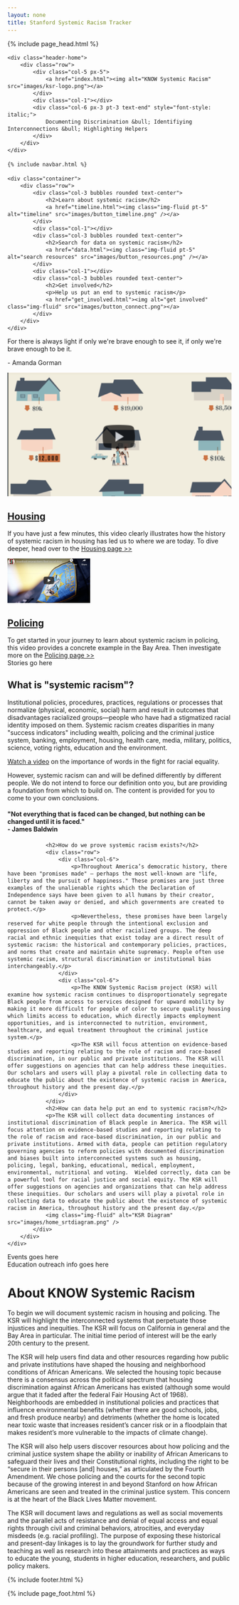 ```yaml
---
layout: none
title: Stanford Systemic Racism Tracker
---
```

{% include page_head.html %}

<div class="home">

    <div class="header-home">
        <div class="row">
            <div class="col-5 px-5">
                <a href="index.html"><img alt="KNOW Systemic Racism" src="images/ksr-logo.png"></a>
            </div>
            <div class="col-1"></div>
            <div class="col-6 px-3 pt-3 text-end" style="font-style: italic;">
                Documenting Discrimination &bull; Identifiying Interconnections &bull; Highlighting Helpers
            </div>
        </div>
    </div>

    {% include navbar.html %}

    <div class="container">
        <div class="row">
            <div class="col-3 bubbles rounded text-center">
                <h2>Learn about systemic racism</h2>
                <a href="timeline.html"><img class="img-fluid pt-5" alt="timeline" src="images/button_timeline.png" /></a>
            </div>
            <div class="col-1"></div>
            <div class="col-3 bubbles rounded text-center">
                <h2>Search for data on systemic racism</h2>
                <a href="data.html"><img class="img-fluid pt-5" alt="search resources" src="images/button_resources.png" /></a>
            </div>
            <div class="col-1"></div>
            <div class="col-3 bubbles rounded text-center">
                <h2>Get involved</h2>
                <p>Help us put an end to systemic racism</p>
                <a href="get_involved.html"><img alt="get involved" class="img-fluid" src="images/button_connect.png"></a>
            </div>
        </div>
    </div>
</div>

<div class="quote-bar p-1">
    <div class="container">
        <div class="row gorman-quote">
            <p>For there is always light if only we're brave enough to see it, if only we're brave enough to be it.</p>
            <p>- Amanda Gorman</p>
        </div>
    </div>
</div>

<div class="features-bar">
    <div class="container features">
        <div class="row">
            <div class="col-6">
                <div class="row">
                    <div class="col">
                        <a href="https://www.segregatedbydesign.com/"><img class="img-fluid" alt="Housing video" src="images/housing_homepage.png"></a>
                    </div>
                    <div class="col">
                        <h2><a href="housing.html">Housing</a></h2>
                        <p>If you have just a few minutes, this video clearly illustrates how the history of systemic racism in housing has led us to where we are today.  To dive deeper, head over to the <a href="housing.html">Housing page >></a></p>
                    </div>
                </div>
            </div>
            <div class="col-6">
                <div class="row">
                    <div class="col">
                        <a href="https://news.stanford.edu/2016/06/15/stanford-big-data-study-finds-racial-disparities-oakland-calif-police-behavior-offers-solutions/"><img class="img-fluid" alt="Policing video" src="images/policing_homepage.png" height="100" /></a>
                    </div>
                    <div class="col">
                        <h2><a href="policing.html">Policing</a></h2>
                        To get started in your journey to learn about systemic racism in policing, this video provides a concrete example in the Bay Area.  Then investigate more on the <a href="policing.html">Policing page >></a>
                    </div>
                </div>
            </div>
        </div>
    </div>
</div>

<div class="stories-bar">
    <div class="container py-3">
        <div class="row">
            <div class="col">
                Stories go here
            </div>
        </div>
    </div>
</div>

<div class="explain-bar">
    <div class="container py-3">
        <div class="row">
            <div class="col">
                <h2>What is "systemic racism"?</h2>
                <div class="row">
                    <div class="col-6">
                        <p>Institutional policies, procedures, practices, regulations or processes that normalize (physical, economic, social) harm and result in outcomes that disadvantages racialized groups—people who have had a stigmatized racial identity imposed on them. Systemic racism creates disparities in many "success indicators" including wealth, policing and the criminal justice system, banking, employment, housing, health care, media, military, politics, science, voting rights, education and the environment.</p>
                        <p><a href="https://abc7news.com/systemic-racism-definition-structural-institutionalized-what-is/6292530/">Watch a video</a> on the importance of words in the fight for racial equality.</p>
                    </div>
                    <div class="col-3">
                        <p>However, systemic racism can and will be defined differently by different people. We do not intend to force our definition onto you, but are providing a foundation from which to build on. The content is provided for you to come to your own conclusions.</p>
                    </div>
                    <div class="col-3">
                        <h4>"Not everything that is faced can be changed, but nothing can be changed until it is faced."<br /> - James Baldwin</h4>
                    </div>
                </div>

                <h2>How do we prove systemic racism exists?</h2>
                <div class="row">
                    <div class="col-6">
                        <p>Throughout America’s democratic history, there have been "promises made" – perhaps the most well-known are "life, liberty and the pursuit of happiness." These promises are just three examples of the unalienable rights which the Declaration of Independence says have been given to all humans by their creator, cannot be taken away or denied, and which governments are created to protect.</p>
                        <p>Nevertheless, these promises have been largely reserved for white people through the intentional exclusion and oppression of Black people and other racialized groups. The deep racial and ethnic inequities that exist today are a direct result of systemic racism: the historical and contemporary policies, practices, and norms that create and maintain white supremacy. People often use systemic racism, structural discrimination or institutional bias interchangeably.</p>
                    </div>
                    <div class="col-6">
                        <p>The KNOW Systemic Racism project (KSR) will examine how systemic racism continues to disproportionately segregate Black people from access to services designed for upward mobility by making it more difficult for people of color to secure quality housing which limits access to education, which directly impacts employment opportunities, and is interconnected to nutrition, environment, healthcare, and equal treatment throughout the criminal justice system.</p>
                        <p>The KSR will focus attention on evidence-based studies and reporting relating to the role of racism and race-based discrimination, in our public and private institutions. The KSR will offer suggestions on agencies that can help address these inequities. Our scholars and users will play a pivotal role in collecting data to educate the public about the existence of systemic racism in America, throughout history and the present day.</p>
                    </div>
                </div>
                <h2>How can data help put an end to systemic racism?</h2>
                <p>The KSR will collect data documenting instances of institutional discrimination of Black people in America. The KSR will focus attention on evidence-based studies and reporting relating to the role of racism and race-based discrimination, in our public and private institutions. Armed with data, people can petition regulatory governing agencies to reform policies with documented discrimination and biases built into interconnected systems such as housing, policing, legal, banking, educational, medical, employment, environmental, nutritional and voting.  Wielded correctly, data can be a powerful tool for racial justice and social equity. The KSR will offer suggestions on agencies and organizations that can help address these inequities. Our scholars and users will play a pivotal role in collecting data to educate the public about the existence of systemic racism in America, throughout history and the present day.</p>
                <img class="img-fluid" alt="KSR Diagram" src="images/home_srtdiagram.png" />
            </div>
        </div>
    </div>
</div>

<div class="events-bar">
    <div class="container py-3">
        <div class="row">
            <div class="col">
                Events goes here
            </div>
        </div>
    </div>
</div>

<div class="edu-bar">
    <div class="container py-3">
        <div class="row">
            <div class="col">
                Education outreach info goes here
            </div>
        </div>
    </div>
</div>

<div class="about-bar">
    <div class="container py-3">
        <div class="row">
            <div class="col-6">
                <h1>About KNOW Systemic Racism</h1>
                <p>To begin we will document systemic racism in housing and policing. The KSR will highlight the interconnected systems that perpetuate those injustices and inequities. The KSR will focus on California in general and the Bay Area in particular. The initial time period of interest will be the early 20th century to the present.</p>
                <p>The KSR will help users find data and other resources regarding how public and private institutions have shaped the housing and neighborhood conditions of African Americans. We selected the housing topic because there is a consensus across the political spectrum that housing discrimination against African Americans has existed (although some would argue that it faded after the federal Fair Housing Act of 1968). Neighborhoods are embedded in institutional policies and practices that influence environmental benefits (whether there are good schools, jobs, and fresh produce nearby) and detriments (whether the home is located near toxic waste that increases resident’s cancer risk or in a floodplain that makes resident’s more vulnerable to the impacts of climate change).</p>
            </div>
            <div class="col-1"></div>
            <div class="col-5">
                <p>The KSR will also help users discover resources about how policing and the criminal justice system shape the ability or inability of African Americans to safeguard their lives and their Constitutional rights, including the right to be “secure in their persons [and] houses,” as articulated by the Fourth Amendment. We chose policing and the courts for the second topic because of the growing interest in and beyond Stanford on how African Americans are seen and treated in the criminal justice system. This concern is at the heart of the Black Lives Matter movement.</p>
                <p>The KSR will document laws and regulations as well as social movements and the parallel acts of resistance and denial of equal access and equal rights through civil and criminal behaviors, atrocities, and everyday misdeeds (e.g. racial profiling). The purpose of exposing these historical and present-day linkages is to lay the groundwork for further study and teaching as well as research into these attainments and practices as ways to educate the young, students in higher education, researchers, and public policy makers. </p>
            </div>
        </div>
    </div>
</div>

{% include footer.html %}

{% include page_foot.html %}
